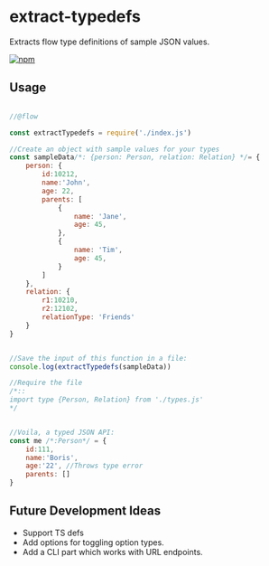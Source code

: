 # extract-typedefs
Extracts flow type definitions of sample JSON values.

[ ![npm](https://nodei.co/npm/extract-typedefs.png?downloads=true&downloadRank=true&stars=true)](https://www.npmjs.com/package/extract-typedefs)

## Usage

```javascript

//@flow

const extractTypedefs = require('./index.js')

//Create an object with sample values for your types
const sampleData/*: {person: Person, relation: Relation} */= {
    person: {
        id:10212,
        name:'John',
        age: 22,
        parents: [
            {
                name: 'Jane',
                age: 45,
            },
            {
                name: 'Tim',
                age: 45,
            }
        ]
    },
    relation: {
        r1:10210,
        r2:12102,
        relationType: 'Friends'
    }
}


//Save the input of this function in a file:
console.log(extractTypedefs(sampleData))

//Require the file
/*::
import type {Person, Relation} from './types.js'
*/


//Voila, a typed JSON API:
const me /*:Person*/ = {
    id:111, 
    name:'Boris',
    age:'22', //Throws type error
    parents: []
}

```
## Future Development Ideas
* Support TS defs
* Add options for toggling option types.
* Add a CLI part which works with URL endpoints.
